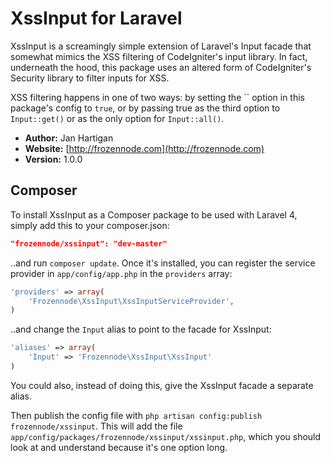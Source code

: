 # XssInput for Laravel

XssInput is a screamingly simple extension of Laravel's Input facade that somewhat mimics the XSS filtering of CodeIgniter's input library. In fact, underneath the hood, this package uses an altered form of CodeIgniter's Security library to filter inputs for XSS.

XSS filtering happens in one of two ways: by setting the `` option in this package's config to `true`, or by passing true as the third option to `Input::get()` or as the only option for `Input::all()`.


- **Author:** Jan Hartigan
- **Website:** [http://frozennode.com](http://frozennode.com)
- **Version:** 1.0.0

## Composer

To install XssInput as a Composer package to be used with Laravel 4, simply add this to your composer.json:

```json
"frozennode/xssinput": "dev-master"
```

..and run `composer update`. Once it's installed, you can register the service provider in `app/config/app.php` in the `providers` array:

```php
'providers' => array(
    'Frozennode\XssInput\XssInputServiceProvider',
)
```

..and change the `Input` alias to point to the facade for XssInput:

```php
'aliases' => array(
	'Input' => 'Frozennode\XssInput\XssInput'
)
```

You could also, instead of doing this, give the XssInput facade a separate alias.

Then publish the config file with `php artisan config:publish frozennode/xssinput`. This will add the file `app/config/packages/frozennode/xssinput/xssinput.php`, which you should look at and understand because it's one option long.